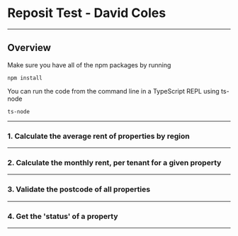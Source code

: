 # Reposit Test - David Coles
***
## Overview
Make sure you have all of the npm packages by running
```
npm install
```
You can run the code from the command line in a TypeScript REPL using ts-node
```
ts-node
```
***
### 1. Calculate the average rent of properties by region
***
### 2. Calculate the monthly rent, per tenant for a given property
***
### 3. Validate the postcode of all properties
***
### 4. Get the 'status' of a property
***